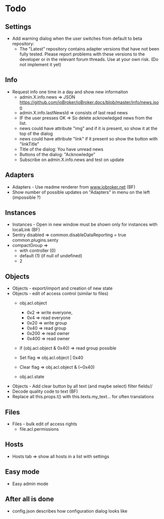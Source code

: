 # Todo

## Settings
- Add warning dialog when the user switches from default to beta repository:
  - The "Latest" repository contains adapter versions that have not been fully tested. Please report problems with these versions to the developer or in the relevant forum threads. Use at your own risk. (Do not implement it yet)

## Info
- Request info one time in a day and show new informaiton
  - admin.X.info.news => JSON https://github.com/ioBroker/ioBroker.docs/blob/master/info/news.json
  - admin.X.info.lastNewsId => consists of last read news
  - IF the user presses OK => So delete acknowledged news from the list.
  - news could have attribute "img" and if it is present, so show it at the top of the dialog
  - news could have attribute "link" if it present so show the button with "linkTitle"
  - Title of the dialog: You have unread news
  - Buttons of the dialog: "Acknowledge"
  - Subscribe on admin.X.info.news and test on update

## Adapters
- Adapters - Use readme renderer from www.iobroker.net (BF)
- Show number of possible updates on "Adapters" in menu on the left (impossible ?)

## Instances  
- Instances - Open in new window must be shown only for instances with localLink (BF)
- Sentry disabled => common.disableDataReporting = true common.plugins.senty
- compactGroup => 
  - with controller (0)
  - default (1) (if null of undefined)
  - 2

## Objects
- Objects - export/import and creation of new state
- Objects - edit of access control (similar to files)
  - obj.acl.object 
    - 0x2 => write everyone, 
    - 0x4 => read everyone
    - 0x20 => write group
    - 0x40 => read group
    - 0x200 => read owner
    - 0x400 => read owner
  - if (obj.acl.object & 0x40) => read group possible 
  - Set flag => obj.acl.object | 0x40
  - Clear flag => obj.acl.object & (~0x40)

  - obj.acl.state
- Objects - Add clear button by all text (and maybe select) filter fields//
- Decode quality code to text (BF)
- Replace all this.props.t() with this.texts.my_text... for often translations


## Files
- Files - bulk edit of access rights
  - file.acl.permissions
## Hosts  
- Hosts tab => show all hosts in a list with settings

## Easy mode
- Easy admin mode

## After all is done
- config.json describes how configuration dialog looks like
